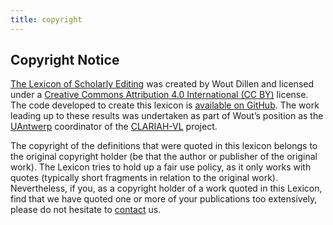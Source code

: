 ```yaml
---
title: copyright
---
```


## Copyright Notice

[The Lexicon of Scholarly Editing](/) was created by Wout Dillen and licensed under a [Creative Commons Attribution 4.0 International (CC BY)](https://creativecommons.org/licenses/by/4.0/legalcode) license. The code developed to create this lexicon is [available on GitHub](https://github.com/WoutDLN/lexicon-scholarly-editing). The work leading up to these results was undertaken as part of Wout’s position as the [UAntwerp](https://www.uantwerpen.be) coordinator of the [CLARIAH-VL](https://platformdh.uantwerpen.be/index.php/clariah-vl/) project.

The copyright of the definitions that were quoted in this lexicon belongs to the original copyright holder (be that the author or publisher of the original work). The Lexicon tries to hold up a fair use policy, as it only works with quotes (typically short fragments in relation to the original work). Nevertheless, if you, as a copyright holder of a work quoted in this Lexicon, find that we have quoted one or more of your publications too extensively, please do not hesitate to [contact](mailto:wout.dillen@uantwerpen.be) us.
